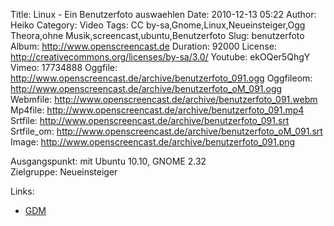 Title: Linux - Ein Benutzerfoto auswaehlen
Date: 2010-12-13 05:22
Author: Heiko
Category: Video
Tags: CC by-sa,Gnome,Linux,Neueinsteiger,Ogg Theora,ohne Musik,screencast,ubuntu,Benutzerfoto
Slug: benutzerfoto
Album: http://www.openscreencast.de
Duration: 92000
License: http://creativecommons.org/licenses/by-sa/3.0/
Youtube: ekOQer5QhgY
Vimeo: 17734888
Oggfile: http://www.openscreencast.de/archive/benutzerfoto_091.ogg
Oggfileom: http://www.openscreencast.de/archive/benutzerfoto_oM_091.ogg
Webmfile: http://www.openscreencast.de/archive/benutzerfoto_091.webm
Mp4file: http://www.openscreencast.de/archive/benutzerfoto_091.mp4
Srtfile: http://www.openscreencast.de/archive/benutzerfoto_091.srt
Srtfile_om: http://www.openscreencast.de/archive/benutzerfoto_oM_091.srt
Image: http://www.openscreencast.de/archive/benutzerfoto_091.png

Ausgangspunkt: mit Ubuntu 10.10, GNOME 2.32  
Zielgruppe: Neueinsteiger  

Links:

  * [GDM](http://wiki.ubuntuusers.de/GDM)

